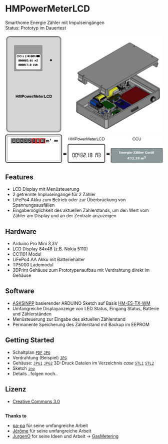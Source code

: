 # HMPowerMeterLCD
Smarthome Energie Zähler mit Impulseingängen  
Status: Prototyp im Dauertest

 ![](/wiki/project.jpg)
 ![](/wiki/counter.jpg)

##  Features
- LCD Display mit Menüsteuerung
- 2 getrennte Impluseingänge für 2 Zähler
- LiFePo4 Akku zum Betrieb oder zur Überbrückung von Spannungsausfällen
- Eingabemöglichkeit des aktuellen Zählerstands, um den Wert vom Zähler am Display und an der Zentrale anzuzeigen

## Hardware
- Arduino Pro Mini 3,3V
- LCD Display 84x48 (z.B. Nokia 5110)
- CC1101 Modul
- LiFePo4 AA Akku mit Batteriehalter
- TP5000 Lademodul
- 3DPrint Gehäuse zum Prototypenaufbau mit Verdrahtung direkt im Gehäuse

## Software
- [ASKSINPP](https://github.com/pa-pa/AskSinPP) basierender ARDUINO Sketch auf Basis [HM-ES-TX-WM]( https://github.com/jp112sdl/Beispiel_AskSinPP/tree/master/examples/HM-ES-TX-WM_CCU)
- Umfangreiche Displayanzeige von LED Status, Eingang Status, Batterie und Zählerständen
- Menüsteuerung zur Eingabe des aktuellen Zählerstand
- Permanente Speicherung des Zählerstand mit Backup im EEPROM

## Getting Started
- Schaltplan [```PDF```](/schematic/HMPowerMeterSchematic.pdf) [```JPG```](/schematic/HMPowerMeterSchematic.jpg)
- Verdrahtung (Beispiel) [```JPG```](/schematic/HMPowerMeterWire.jpg)
- Gehäuse: [```JPG1```](/wiki/case-1.jpg) [```JPG2```](/wiki/case-2.jpg) 3D-Druck Dateien im Verzeichnis *case* [```STL1```](/case/HMPowerMeterCase1.stl) [```STL2```](/case/HMPowerMeterCase2.stl)
- Sketch [```ino```](/HMPowerMeterLCD.ino)
- Details ..folgen noch..

## Lizenz
- [Creative Commons 3.0](http://creativecommons.org/licenses/by-nc-sa/3.0/de/)

## 
**Thanks to**
+ [pa-pa](https://github.com/pa-pa) für seine umfangreiche Arbeit
+ [Jérôme](https://github.com/jp112sdl) für seine umfangreiche Arbeit
+ [JurgenO](https://github.com/JurgenO) for seine Ideen und Arbeit -> [GasMetering](https://github.com/JurgenO/GasMetering)



